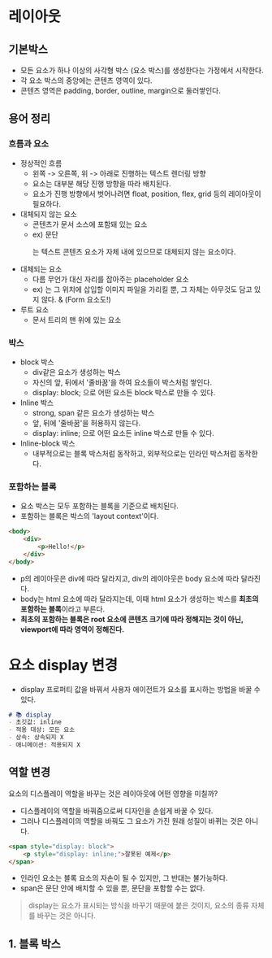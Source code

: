 # 레이아웃
## 기본박스
- 모든 요소가 하나 이상의 사각형 박스 (요소 박스)를 생성한다는 가정에서 시작한다.
- 각 요소 박스의 중앙에는 콘텐츠 영역이 있다.
- 콘텐츠 영역은 padding, border, outline, margin으로 둘러쌓인다.

## 용어 정리
### 흐름과 요소 
- 정상적인 흐름
  - 왼쪽 -> 오른쪽, 위 -> 아래로 진행하는 텍스트 렌더링 방향 
  - 요소는 대부분 해당 진행 방향을 따라 배치된다.
  - 요소가 진행 방향에서 벗어나려면 float, position, flex, grid 등의 레이아웃이 필요하다. 
- 대체되지 않는 요소
  - 콘텐츠가 문서 소스에 포함돼 있는 요소
  - ex) 문단<p>는 텍스트 콘텐츠 요소가 자체 내에 있으므로 대체되지 않는 요소이다.
- 대체되는 요소
  - 다름 무언가 대신 자리를 잡아주는 placeholder 요소 
  - ex) <img>는 그 위치에 삽입할 이미지 파일을 가리킬 뿐, 그 자체는 아무것도 담고 있지 않다. & (Form 요소도!)
- 루트 요소
  - 문서 트리의 맨 위에 있는 요소

### 박스 
- block 박스
  - div같은 요소가 생성하는 박스
  - 자신의 앞, 뒤에서 '줄바꿈'을 하여 요소들이 박스처럼 쌓인다.
  - display: block; 으로 어떤 요소든 block 박스로 만들 수 있다.
- Inline 박스
  - strong, span 같은 요소가 생성하는 박스
  - 앞, 뒤에 '줄바꿈'을 허용하지 않는다. 
  - display: inline; 으로 어떤 요소든 inline 박스로 만들 수 있다. 
- Inline-block 박스
  - 내부적으로는 블록 박스처럼 동작하고, 외부적으로는 인라인 박스처럼 동작한다.

### 포함하는 블록
- 요소 박스는 모두 포함하는 블록을 기준으로 배치된다.
- 포함하는 블록은 박스의 'layout context'이다.

```html
<body>
    <div>
        <p>Hello!</p>
    </div>
</body>
```
- p의 레이아웃은 div에 따라 달라지고, div의 레이아웃은 body 요소에 따라 달라진다.
- body는 html 요소에 따라 달라지는데, 이때 html 요소가 생성하는 박스를 **최초의 포함하는 블록**이라고 부른다.
- **최초의 포함하는 블록은 root 요소에 콘텐츠 크기에 따라 정해지는 것이 아닌, viewport에 따라 영역이 정해진다.**

# 요소 display 변경
- display 프로퍼티 값을 바꿔서 사용자 에이전트가 요소를 표시하는 방법을 바꿀 수 있다.

```md
# 📚 display
- 초깃값: inline
- 적용 대상: 모든 요소
- 상속: 상속되지 X
- 애니메이션: 적용되지 X
```

## 역할 변경
요소의 디스플레이 역할을 바꾸는 것은 레이아웃에 어떤 영향을 미칠까?

- 디스플레이의 역할을 바꿔줌으로써 디자인을 손쉽게 바꿀 수 있다.
- 그러나 디스플레이의 역할을 바꿔도 그 요소가 가진 원래 성질이 바뀌는 것은 아니다.
```html
<span style="display: block">
    <p style="display: inline;">잘못된 예제</p>
</span>
```
- 인라인 요소는 블록 요소의 자손이 될 수 있지만, 그 반대는 불가능하다. 
- span은 문단 안에 배치할 수 있을 뿐, 문단을 포함할 수는 없다.
  
> display는 요소가 표시되는 방식을 바꾸기 때문에 붙은 것이지, 요소의 종류 자체를 바꾸는 것은 아니다. 

## 1. 블록 박스

